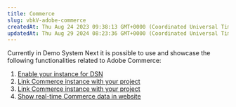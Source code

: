 ```yaml
---
title: Commerce
slug: vbkV-adobe-commerce
createdAt: Thu Aug 24 2023 09:38:13 GMT+0000 (Coordinated Universal Time)
updatedAt: Thu Aug 29 2024 08:23:36 GMT+0000 (Coordinated Universal Time)
---
```


Currently in Demo System Next it is possible to use and showcase the following functionalities related to Adobe Commerce:

1. [Enable your instance for DSN](<../Demo System Next/Enable your instance for DSN.md>)
2. [Link Commerce instance with your project](<../Demo System Next/Link Commerce instance with your project.md>)
3. [Link Commerce instance with your project](<../Demo System Next/Link Commerce instance with your project.md>)
4. [Show real-time Commerce data in website](<../Demo System Next/Show real-time Commerce data in website.md>)

